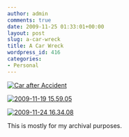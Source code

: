 ```yaml
---
author: admin
comments: true
date: 2009-11-25 01:33:01+00:00
layout: post
slug: a-car-wreck
title: A Car Wreck
wordpress_id: 416
categories:
- Personal
---
```


[![Car after Accident ](/uploads/2009-11-16-07.34.491-300x224.jpg)](/uploads/2009-11-16-07.34.491.jpg)

[![2009-11-19 15.59.05](/uploads/2009-11-19-15.59.05-300x224.jpg)](/uploads/2009-11-19-15.59.05.jpg)

[![2009-11-24 16.34.08](/uploads/2009-11-24-16.34.08-300x224.jpg)](/uploads/2009-11-24-16.34.08.jpg)

This is mostly for my archival purposes.
